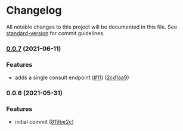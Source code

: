 # Changelog

All notable changes to this project will be documented in this file. See [standard-version](https://github.com/conventional-changelog/standard-version) for commit guidelines.

### [0.0.7](https://github.com/acidtango/arcus-js/compare/v0.0.6...v0.0.7) (2021-06-11)


### Features

* adds a single consult endpoint ([#11](https://github.com/acidtango/arcus-js/issues/11)) ([2cd1aa9](https://github.com/acidtango/arcus-js/commit/2cd1aa97199933246c93d0c5a0dfcd15e7ea1ef7))

### 0.0.6 (2021-05-31)


### Features

* initial commit ([819be2c](https://github.com/acidtango/arcus-js/commit/819be2c95bffadda32af307885572001eca4b576))
